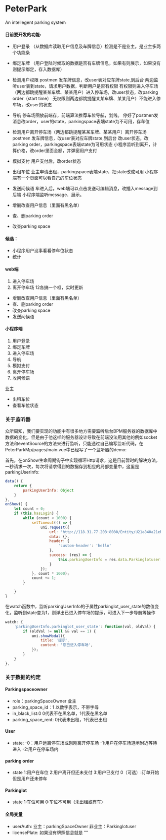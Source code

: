 # PeterPark
An intellegent parking system

#### 目前要开发的功能:
+ 用户登录
（从数据库读取用户信息及车牌信息）检测是不是业主，是业主多两个功能条
+ 绑定车牌
（用户登陆时候取的数据是否有车牌信息，如果有则展示，如果没有则提示绑定，存入数据库）
+ 检测用户权限
    postmen 发车牌信息，改user表对应车牌state,到后台
    两边监听user表到state，请求用户数据，判断用户是否有权限
    有权限则进入停车场（两边都跳提醒某某车牌、某某用户）进入停车场，改user状态，改parking order（start time）
    无权限则两边都跳提醒某某车牌、某某用户）不能进入停车场，改user的状态
+ 导航
停车场图放前端存，前端算法推荐车位导航，划线。
停好了postmen发消息改order，user的state，parkingspace表端state为不可用，存车位

+ 检测用户离开停车场（两边都跳提醒某某车牌、某某用户）离开停车场
postmen 发车牌信息，改user表对应车牌state,到后台
改user状态，改parking order，parkingspace表端state为可用状态
小程序监听到离开，计算价格，改order里面金额，并弹窗用户支付
+ 模拟支付
用户支付后，改order状态

+ 出租车位
业主申请出租，parkingspace表端state，把state改成可用
小程序端有一个页面可以看自己的车位状态

+ 发送问候语
车进入后，web端可以点击发送可编辑消息，改插入message到后端
小程序端监听message，展示。

+ 增删改查用户信息（里面有黑名单）
+ 查、删parking order
+ 改查parking space



#### 候选：
+ 小程序用户没事看看停车位状态
+ 统计

#### web端
1.  进入停车场
2.  离开停车场
12各搞一个框，实时更新
+ 增删改查用户信息（里面有黑名单）
+ 查、删parking order
+ 改查parking space
+ 发送问候语


#### 小程序端
1. 用户登录
2. 绑定车牌
3. 进入停车场
4. 导航
5. 模拟支付
6. 离开停车场
7. 收问候语

业主
+ 出租车位
+ 查看车位状态



### 关于监听器

众所周知，我们要实现的功能中有很多地方需要监听后台BPM服务器的数据库中数据的变化，但是由于他这样的服务器设计导致在前端没法用其他的例如socket方法和eventSource的方法来进行监听，只能通过自己编写监听代码，在PeterParkMp/pages/main.vue中已经写了一个监听器的demo:

首先，在onShow生命周期钩子中实现循环Http请求，这是目前暂时的解决方法，一秒请求一次，每次将请求得到的数据存到相应的局部变量中，这里是parkingUserInfo:

```js
data() {
	return {
		parkingUserInfo: Object
	}
},
onShow() {
	let count = 0;
	if (this.hasLogin) {
		while (count < 1000) {
			setTimeout(() => {
				uni.request({
					url: 'http://118.31.77.203:8080/Entity/U21a840a21ebf11/PeterPark/Parkinglotuser/?Parkinglotuser.parkinglot_user_id=45',
					data: {},
					header: {
						'custom-header': 'hello'
					},
					success: (res) => {
						this.parkingUserInfo = res.data.Parkinglotuser[0];
					}
				});
			}, count * 1000);
			count += 1;
		}

	}
}
```

在watch函数中，监听parkingUserInfo的子属性parkinglot_user_state的数值变化，监听到state变为1，则弹出已进入停车场的提示，可进入下一步导航等操作

```javascript
watch: {
	'parkingUserInfo.parkinglot_user_state': function(val, oldVal) {
		if (oldVal != null && val == 1) {
			uni.showModal({
				title: '提示',
				content: '您已进入停车场',
			});
		}
	}
},
```
### 关于数据的约定
#### Parkingspaceowner
+ role：parkingSpaceOwner 业主
+ parking_space_id：1 以数字表示，不带字母
+ in_black_list:0 0代表不在黑名单，1代表在黑名单
+ parking_space_rent: 0代表未出租，1代表已出租

#### User

+ state: 
-0：用户远离停车场或刚刚离开停车场 
-1:用户在停车场道闸附近等待进入 
-2:用户在停车场内 

#### parking order
+ state 1:用户在车位 2:用户离开但还未支付 3:用户已支付 0（可选）:订单开始但是用户还未停车

#### Parkinglot
+ state 1:车位可用 0:车位不可用（未出租或有车）

#### 全局变量
+ userAuth: 业主：parkingSpaceOwner 非业主：Parkinglotuser
+ licensePlate: 如果没有牌照信息就是 ""
